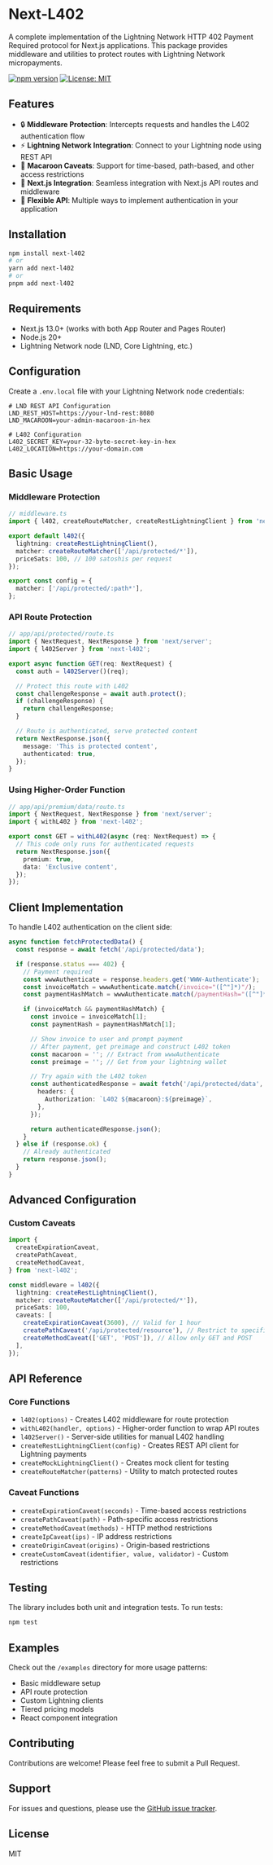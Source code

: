 # Next-L402

A complete implementation of the Lightning Network HTTP 402 Payment Required protocol for Next.js applications. This package provides middleware and utilities to protect routes with Lightning Network micropayments.

[![npm version](https://img.shields.io/npm/v/next-l402.svg)](https://www.npmjs.com/package/next-l402)
[![License: MIT](https://img.shields.io/badge/License-MIT-yellow.svg)](https://opensource.org/licenses/MIT)

## Features

- 🔒 **Middleware Protection**: Intercepts requests and handles the L402 authentication flow
- ⚡ **Lightning Network Integration**: Connect to your Lightning node using REST API
- 🔑 **Macaroon Caveats**: Support for time-based, path-based, and other access restrictions
- 🚀 **Next.js Integration**: Seamless integration with Next.js API routes and middleware
- 🧩 **Flexible API**: Multiple ways to implement authentication in your application

## Installation

```bash
npm install next-l402
# or
yarn add next-l402
# or
pnpm add next-l402
```

## Requirements

- Next.js 13.0+ (works with both App Router and Pages Router)
- Node.js 20+
- Lightning Network node (LND, Core Lightning, etc.)

## Configuration

Create a `.env.local` file with your Lightning Network node credentials:

```env
# LND REST API Configuration
LND_REST_HOST=https://your-lnd-rest:8080
LND_MACAROON=your-admin-macaroon-in-hex

# L402 Configuration
L402_SECRET_KEY=your-32-byte-secret-key-in-hex
L402_LOCATION=https://your-domain.com
```

## Basic Usage

### Middleware Protection

```typescript
// middleware.ts
import { l402, createRouteMatcher, createRestLightningClient } from 'next-l402';

export default l402({
  lightning: createRestLightningClient(),
  matcher: createRouteMatcher(['/api/protected/*']),
  priceSats: 100, // 100 satoshis per request
});

export const config = {
  matcher: ['/api/protected/:path*'],
};
```

### API Route Protection

```typescript
// app/api/protected/route.ts
import { NextRequest, NextResponse } from 'next/server';
import { l402Server } from 'next-l402';

export async function GET(req: NextRequest) {
  const auth = l402Server()(req);

  // Protect this route with L402
  const challengeResponse = await auth.protect();
  if (challengeResponse) {
    return challengeResponse;
  }

  // Route is authenticated, serve protected content
  return NextResponse.json({
    message: 'This is protected content',
    authenticated: true,
  });
}
```

### Using Higher-Order Function

```typescript
// app/api/premium/data/route.ts
import { NextRequest, NextResponse } from 'next/server';
import { withL402 } from 'next-l402';

export const GET = withL402(async (req: NextRequest) => {
  // This code only runs for authenticated requests
  return NextResponse.json({
    premium: true,
    data: 'Exclusive content',
  });
});
```

## Client Implementation

To handle L402 authentication on the client side:

```typescript
async function fetchProtectedData() {
  const response = await fetch('/api/protected/data');

  if (response.status === 402) {
    // Payment required
    const wwwAuthenticate = response.headers.get('WWW-Authenticate');
    const invoiceMatch = wwwAuthenticate.match(/invoice="([^"]*)"/);
    const paymentHashMatch = wwwAuthenticate.match(/paymentHash="([^"]*)"/);

    if (invoiceMatch && paymentHashMatch) {
      const invoice = invoiceMatch[1];
      const paymentHash = paymentHashMatch[1];

      // Show invoice to user and prompt payment
      // After payment, get preimage and construct L402 token
      const macaroon = ''; // Extract from wwwAuthenticate
      const preimage = ''; // Get from your lightning wallet

      // Try again with the L402 token
      const authenticatedResponse = await fetch('/api/protected/data', {
        headers: {
          Authorization: `L402 ${macaroon}:${preimage}`,
        },
      });

      return authenticatedResponse.json();
    }
  } else if (response.ok) {
    // Already authenticated
    return response.json();
  }
}
```

## Advanced Configuration

### Custom Caveats

```typescript
import {
  createExpirationCaveat,
  createPathCaveat,
  createMethodCaveat,
} from 'next-l402';

const middleware = l402({
  lightning: createRestLightningClient(),
  matcher: createRouteMatcher(['/api/protected/*']),
  priceSats: 100,
  caveats: [
    createExpirationCaveat(3600), // Valid for 1 hour
    createPathCaveat('/api/protected/resource'), // Restrict to specific path
    createMethodCaveat(['GET', 'POST']), // Allow only GET and POST
  ],
});
```

## API Reference

### Core Functions

- `l402(options)` - Creates L402 middleware for route protection
- `withL402(handler, options)` - Higher-order function to wrap API routes
- `l402Server()` - Server-side utilities for manual L402 handling
- `createRestLightningClient(config)` - Creates REST API client for Lightning payments
- `createMockLightningClient()` - Creates mock client for testing
- `createRouteMatcher(patterns)` - Utility to match protected routes

### Caveat Functions

- `createExpirationCaveat(seconds)` - Time-based access restrictions
- `createPathCaveat(path)` - Path-specific access restrictions
- `createMethodCaveat(methods)` - HTTP method restrictions
- `createIpCaveat(ips)` - IP address restrictions
- `createOriginCaveat(origins)` - Origin-based restrictions
- `createCustomCaveat(identifier, value, validator)` - Custom restrictions

## Testing

The library includes both unit and integration tests. To run tests:

```bash
npm test
```

## Examples

Check out the `/examples` directory for more usage patterns:

- Basic middleware setup
- API route protection
- Custom Lightning clients
- Tiered pricing models
- React component integration

## Contributing

Contributions are welcome! Please feel free to submit a Pull Request.

## Support

For issues and questions, please use the [GitHub issue tracker](https://github.com/jbrill/next-l402/issues).

## License

MIT
